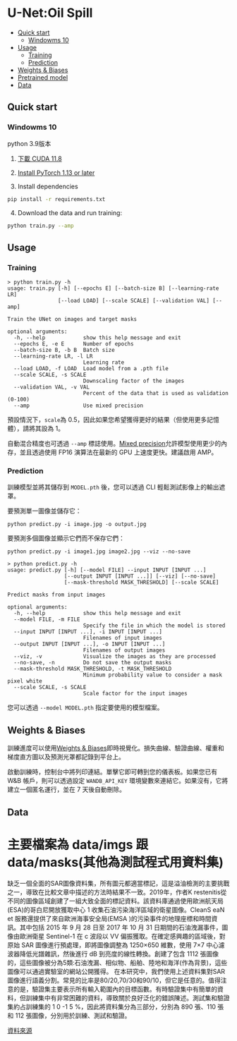 # U-Net:Oil Spill

- [Quick start](#quick-start)
  - [Windowms 10](#without-docker)
- [Usage](#usage)
  - [Training](#training)
  - [Prediction](#prediction)
- [Weights & Biases](#weights--biases)
- [Pretrained model](#pretrained-model)
- [Data](#data)

## Quick start

### Windowms 10

python 3.9版本

1. [下載 CUDA 11.8]([https://developer.nvidia.com/cuda-11-8-0-download-archive?target_os=Windows])

2. [Install PyTorch 1.13 or later](https://pytorch.org/get-started/locally/)

3. Install dependencies
```bash
pip install -r requirements.txt
```

4. Download the data and run training:
```bash
python train.py --amp
```

## Usage

### Training

```console
> python train.py -h
usage: train.py [-h] [--epochs E] [--batch-size B] [--learning-rate LR]
                [--load LOAD] [--scale SCALE] [--validation VAL] [--amp]

Train the UNet on images and target masks

optional arguments:
  -h, --help            show this help message and exit
  --epochs E, -e E      Number of epochs
  --batch-size B, -b B  Batch size
  --learning-rate LR, -l LR
                        Learning rate
  --load LOAD, -f LOAD  Load model from a .pth file
  --scale SCALE, -s SCALE
                        Downscaling factor of the images
  --validation VAL, -v VAL
                        Percent of the data that is used as validation (0-100)
  --amp                 Use mixed precision
```

預設情況下，`scale`為 0.5，因此如果您希望獲得更好的結果（但使用更多記憶體），請將其設為 1。

自動混合精度也可透過 `--amp` 標誌使用。[Mixed precision](https://arxiv.org/abs/1710.03740)允許模型使用更少的內存，並且透過使用 FP16 演算法在最新的 GPU 上速度更快。建議啟用 AMP。

### Prediction

訓練模型並將其儲存到 `MODEL.pth` 後，您可以透過 CLI 輕鬆測試影像上的輸出遮罩。

要預測單一圖像並儲存它：

`python predict.py -i image.jpg -o output.jpg`

要預測多個圖像並顯示它們而不保存它們：

`python predict.py -i image1.jpg image2.jpg --viz --no-save`

```console
> python predict.py -h
usage: predict.py [-h] [--model FILE] --input INPUT [INPUT ...] 
                  [--output INPUT [INPUT ...]] [--viz] [--no-save]
                  [--mask-threshold MASK_THRESHOLD] [--scale SCALE]

Predict masks from input images

optional arguments:
  -h, --help            show this help message and exit
  --model FILE, -m FILE
                        Specify the file in which the model is stored
  --input INPUT [INPUT ...], -i INPUT [INPUT ...]
                        Filenames of input images
  --output INPUT [INPUT ...], -o INPUT [INPUT ...]
                        Filenames of output images
  --viz, -v             Visualize the images as they are processed
  --no-save, -n         Do not save the output masks
  --mask-threshold MASK_THRESHOLD, -t MASK_THRESHOLD
                        Minimum probability value to consider a mask pixel white
  --scale SCALE, -s SCALE
                        Scale factor for the input images
```

您可以透過 `--model MODEL.pth` 指定要使用的模型檔案。

## Weights & Biases

訓練進度可以使用[Weights & Biases](https://wandb.ai/)即時視覺化。損失曲線、驗證曲線、權重和梯度直方圖以及預測光罩都記錄到平台上。

啟動訓練時，控制台中將列印連結。單擊它即可轉到您的儀表板。如果您已有 W&B 帳戶，則可以透過設定 `WANDB_API_KEY` 環境變數來連結它。如果沒有，它將建立一個匿名運行，並在 7 天後自動刪除。

## Data

# 主要檔案為 data/imgs 跟 data/masks(其他為測試程式用資料集)

缺乏一個全面的SAR圖像資料集，所有圖元都適當標記，這是溢油檢測的主要挑戰之一，導致在比較文章中描述的方法時結果不一致。2019年，作者K restenitis從不同的圖像區域創建了一組大致全面的標記資料。該資料庫通過使用歐洲航天局(ESA)的哥白尼開放獲取中心 1 收集石油污染海洋區域的衛星圖像。CleanS eaN et 服務還提供了來自歐洲海事安全局(EMSA )的污染事件的地理座標和時間資訊。其中包括 2015 年 9 月 28 日至 2017 年 10 月 31 日期間的石油洩漏事件，圖像由歐洲衛星 Sentinel-1 在 c 波段以 VV 偏振獲取。在確定感興趣的區域後，對原始 SAR 圖像進行預處理，即將圖像調整為 1250×650 維數，使用 7×7 中心濾波器降低光譜雜訊，然後進行 dB 到亮度的線性轉換。創建了包含 1112 張圖像的，這些圖像被分為5類:石油洩漏、相似物、船舶、陸地和海洋(作為背景)，這些圖像可以通過實驗室的網站公開獲得。
在本研究中，我們使用上述資料集對SAR圖像進行語義分割。常見的比率是80/20,70/30和90/10，但它是任意的。值得注意的是，驗證集主要表示所有輸入範圍內的目標函數。有時驗證集中有簡單的資料，但訓練集中有非常困難的資料，導致關於良好泛化的錯誤陳述。測試集和驗證集約占訓練集的 1 0 -1 5 %，因此將資料集分為三部分，分別為 890 張、110 張和 112 張圖像，分別用於訓練、測試和驗證。


[資料來源](https://github.com/milesial/Pytorch-UNet)
